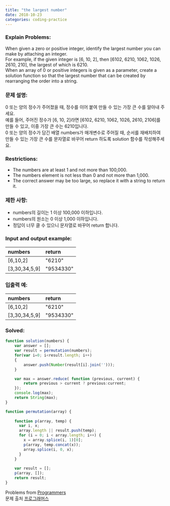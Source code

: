 ```yaml
---
title: "the largest number"
date: 2018-10-23
categories: coding-practice
---
```


### Explain Problems:
When given a zero or positive integer, identify the largest number you can make by attaching an integer. <br>
For example, if the given integer is [6, 10, 2], then [6102, 6210, 1062, 1026, 2610, 210], the largest of which is 6210.<br>
When an array of 0 or positive integers is given as a parameter, create a solution function so that the largest number that can be created by rearranging the order into a string. <br>

### 문제 설명:
0 또는 양의 정수가 주어졌을 때, 정수를 이어 붙여 만들 수 있는 가장 큰 수를 알아내 주세요. <br>
예를 들어, 주어진 정수가 [6, 10, 2]라면 [6102, 6210, 1062, 1026, 2610, 2106]를 만들 수 있고, 이중 가장 큰 수는 6210입니다. <br>
0 또는 양의 정수가 담긴 배열 numbers가 매개변수로 주어질 때, 순서를 재배치하여 만들 수 있는 가장 큰 수를 문자열로 바꾸어 return 하도록 solution 함수를 작성해주세요. <br>

### Restrictions: 
- The numbers are at least 1 and not more than 100,000.
- The numbers element is not less than 0 and not more than 1,000.
- The correct answer may be too large, so replace it with a string to return it.

### 제한 사항:
- numbers의 길이는 1 이상 100,000 이하입니다.
- numbers의 원소는 0 이상 1,000 이하입니다.
- 정답이 너무 클 수 있으니 문자열로 바꾸어 return 합니다.

### Input and output example:

|numbers      |return   |
|:---         |:---     |
|[6,10,2]     |"6210"   |
|[3,30,34,5,9]|"9534330"|

### 입출력 예:

|numbers      |return   |
|:---         |:---     |
|[6,10,2]     |"6210"   |
|[3,30,34,5,9]|"9534330"|

### Solved:
```javascript
function solution(numbers) {
    var answer = [];
    var result = permutation(numbers);
    for(var i=0; i<result.length; i++)
    {
        answer.push(Number(result[i].join('')));
    }

    var max = answer.reduce( function (previous, current) { 
        return previous > current ? previous:current;
    });
    console.log(max);
    return String(max);
}

function permutation(array) { 
 
    function p(array, temp) { 
      var i, x; 
      array.length || result.push(temp); 
      for (i = 0; i < array.length; i++) { 
        x = array.splice(i, 1)[0]; 
        p(array, temp.concat(x)); 
        array.splice(i, 0, x); 
      } 
    } 
 
    var result = []; 
    p(array, []); 
    return result; 
} 
```
Problems from [Programmers](https://programmers.co.kr/) <br>
문제 출처 [프로그래머스](https://programmers.co.kr/)
